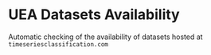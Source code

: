 # UEA Datasets Availability

Automatic checking of the availability of datasets hosted at `timeseriesclassification.com`
